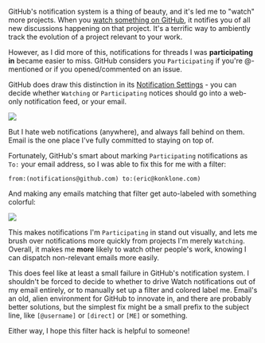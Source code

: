 GitHub's notification system is a thing of beauty, and it's led me to "watch" more projects. When you [watch something on GitHub](https://help.github.com/articles/watching-repositories), it notifies you of all new discussions happening on that project. It's a terrific way to ambiently track the evolution of a project relevant to your work.

However, as I did more of this, notifications for threads I was **participating in** became easier to miss. GitHub considers you `Participating` if you're @-mentioned or if you opened/commented on an issue.

GitHub does draw this distinction in its [Notification Settings](https://github.com/settings/notifications) - you can decide whether `Watching` or `Participating` notices should go into a web-only notification feed, or your email. 

<img src="https://konklone.com/assets/images/blog/github-notifications.png" class="block" />

But I hate web notifications (anywhere), and always fall behind on them. Email is the one place I've fully committed to staying on top of.

Fortunately, GitHub's smart about marking `Participating` notifications as `To:` your email address, so I was able to fix this for me with a filter:

```text
from:(notifications@github.com) to:(eric@konklone.com)
```

And making any emails matching that filter get auto-labeled with something colorful:

<img src="https://konklone.com/assets/images/blog/github-labels.png" class="block" />

This makes notifications I'm `Participating` in stand out visually, and lets me brush over notifications more quickly from projects I'm merely `Watching`. Overall, it makes me **more** likely to watch other people's work, knowing I can dispatch non-relevant emails more easily.

This does feel like at least a small failure in GitHub's notification system. I shouldn't be forced to decide to whether to drive Watch notifications out of my email entirely, or to manually set up a filter and colored label me. Email's an old, alien environment for GitHub to innovate in, and there are probably better solutions, but the simplest fix might be a small prefix to the subject line, like `[@username]` or `[direct]` or `[ME]` or something. 

Either way, I hope this filter hack is helpful to someone!
